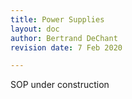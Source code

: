 ```yaml
---
title: Power Supplies
layout: doc
author: Bertrand DeChant
revision date: 7 Feb 2020

---
```


SOP under construction